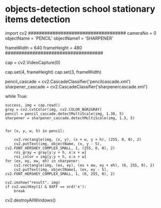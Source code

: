 # objects-detection school stationary items detection



import cv2
####################################
cameraNo = 0
objectName = 'PENCIL'
objectName1 = 'SHARPENER'



frameWidth = 640
frameHeight = 480
####################################

cap = cv2.VideoCapture(0)

cap.set(4, frameHeight)
cap.set(3, frameWidth)

pencil_cascade = cv2.CascadeClassifier('pencilcascade.xml')
sharpener_cascade = cv2.CascadeClassifier('sharpenercascade.xml')




while True:

    success, img = cap.read()
    gray = cv2.cvtColor(img, cv2.COLOR_BGR2GRAY)
    pencil = pencil_cascade.detectMultiScale(img, 1.30, 5)
    sharpener = sharpener_cascade.detectMultiScale(img, 1.3, 5)
    

    for (x, y, w, h) in pencil:

        cv2.rectangle(img, (x, y), (x + w, y + h), (255, 0, 0), 2)
        cv2.putText(img, objectName, (x, y - 5), cv2.FONT_HERSHEY_COMPLEX_SMALL, 1, (255, 0, 0), 2)
        roi_gray = gray[y:y + h, x:x + w]
        roi_color = img[y:y + h, x:x + w]
    for (ex, ey, ew, eh) in sharpener:
        cv2.rectangle(img, (ex, ey), (ex + ew, ey + eh), (0, 255, 0), 2)
        cv2.putText(img, objectName1, (ex, ey - 5), cv2.FONT_HERSHEY_COMPLEX_SMALL, 1, (0, 255, 0), 2)
    
    cv2.imshow("result", img)
    if cv2.waitKey(1) & 0XFF == ord('x'):
        break
cv2.destroyAllWindows()


